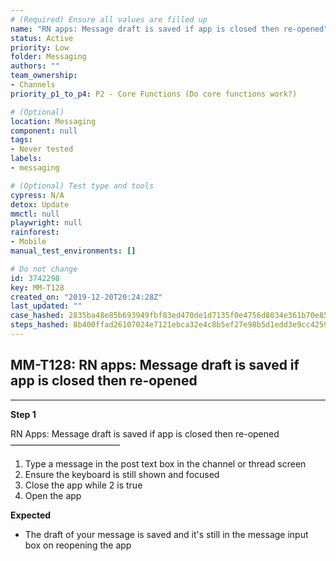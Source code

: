 ```yaml
---
# (Required) Ensure all values are filled up
name: "RN apps: Message draft is saved if app is closed then re-opened"
status: Active
priority: Low
folder: Messaging
authors: ""
team_ownership: 
- Channels
priority_p1_to_p4: P2 - Core Functions (Do core functions work?)

# (Optional)
location: Messaging
component: null
tags: 
- Never tested
labels: 
- messaging

# (Optional) Test type and tools
cypress: N/A
detox: Update
mmctl: null
playwright: null
rainforest: 
- Mobile
manual_test_environments: []

# Do not change
id: 3742298
key: MM-T128
created_on: "2019-12-20T20:24:28Z"
last_updated: ""
case_hashed: 2835ba48e85b693949fbf83ed470de1d7135f0e4756d8034e361b70e85f9d79d9139dc5d8c101466838244e805d28eae
steps_hashed: 8b400ffad26107024e7121ebca32e4c8b5ef27e98b5d1edd3e9cc42590b65e29408a2965a1f35997630fb14dbfab8167
---
```


<!-- (Auto-generated) Based on frontmatter's "key" and "name" -->

## MM-T128: RN apps: Message draft is saved if app is closed then re-opened

---

**Step 1**

RN Apps: Message draft is saved if app is closed then re-opened\
–––––––––––––––––––––––––

1. Type a message in the post text box in the channel or thread screen
2. Ensure the keyboard is still shown and focused
3. Close the app while 2 is true
4. Open the app

**Expected**

- The draft of your message is saved and it's still in the message input box on reopening the app
